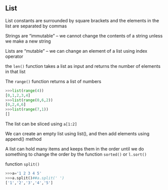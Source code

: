 ## List
List constants are surrounded by square brackets and the elements in the list are separated by commas

Strings are “immutable” – we cannot change the contents of a string unless we make a new string

Lists are “mutable” – we can change an element of a list using index operator

the `len()` function takes a list as input and returns the number of elements in that list

The `range()` function returns a list of numbers

```python
>>>list(range(4))
[0,1,2,3,4]
>>>list(range(0,6,2))
[0,2,4,6]
>>>list(range(7,1))
[]
```

The list can be sliced using `a[1:2]`

We can create an empty list using list(), and then add elements using append() method

A list can hold many items and keeps them in the order until we do something to change the order by the function `sorted()` or `l.sort()`

function `split()`

```python
>>>a='1 2 3 4 5'
>>>a.split()##a.split(' ')
['1','2','3','4','5']
```
